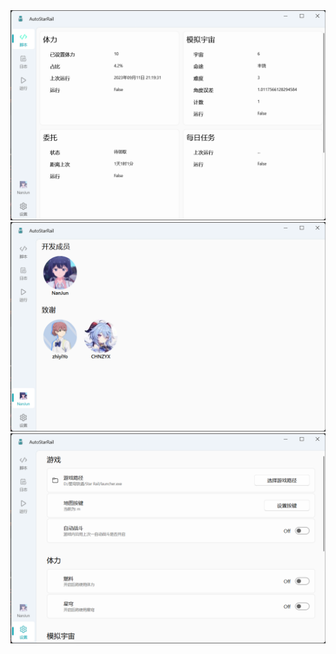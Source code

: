 <img src="../gui/scripts.png" alt="scripts" style="zoom:50%;" />



<img src="../gui/avatar.png" alt="avatar" style="zoom:50%;" />



<img src="../gui/setting.png" alt="setting" style="zoom:50%;" />